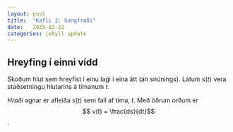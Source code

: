 ```yaml
---
layout: post
title:  "Kafli 2: Gangfræði"
date:   2025-02-22
categories: jekyll update
---
```


## Hreyfing í einni vídd

Skoðum hlut sem hreyfist í einu lagi í eina átt (án snúnings). Látum $s(t)$ vera staðsetningu hlutarins á tímanum $t$.

*Hraði* agnar er afleiða $s(t)$ sem fall af tíma, $t$. Með öðrum orðum er
$$ v(t) = \frac{ds}{dt}$$.